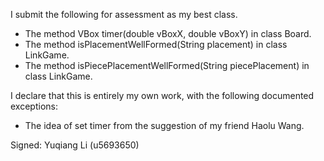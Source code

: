 I submit the following for assessment as my best class.


* The method VBox timer(double vBoxX, double vBoxY) in class Board.
* The method isPlacementWellFormed(String placement) in class LinkGame.
* The method isPiecePlacementWellFormed(String piecePlacement) in class LinkGame.



I declare that this is entirely my own work, with the following documented exceptions:

* The idea of set timer from the suggestion of my friend Haolu Wang.

Signed: Yuqiang Li (u5693650)
